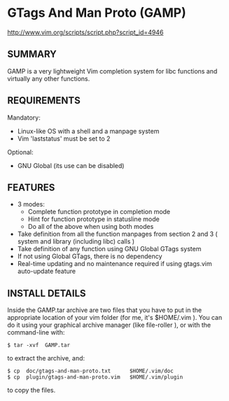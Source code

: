 GTags And Man Proto (GAMP)
==========================

http://www.vim.org/scripts/script.php?script_id=4946

SUMMARY
-------

GAMP is a very lightweight Vim completion system for libc functions and virtually any other functions.

REQUIREMENTS
------------

Mandatory:
  
  * Linux-like OS with a shell and a manpage system
  * Vim 'laststatus' must be set to 2
    
Optional:
  
  * GNU Global (its use can be disabled)

FEATURES
--------

  * 3 modes:
    * Complete function prototype in completion mode
    * Hint for function prototype in statusline mode
    * Do all of the above when using both modes
  * Take definition from all the function manpages from section 2 and 3
    ( system and library (including libc) calls )
  * Take definition of any function using GNU Global GTags system
  * If not using Global GTags, there is no dependency
  * Real-time updating and no maintenance required if using  gtags.vim  
    auto-update feature


INSTALL DETAILS
---------------

Inside the GAMP.tar archive are two files that you have to put in the appropriate location of your vim folder (for me, it's  $HOME/.vim ).
You can do it using your graphical archive manager (like  file-roller ), or with the command-line with:

    $ tar -xvf  GAMP.tar

to extract the archive, and:

    $ cp  doc/gtags-and-man-proto.txt      $HOME/.vim/doc
    $ cp  plugin/gtags-and-man-proto.vim   $HOME/.vim/plugin

to copy the files.

